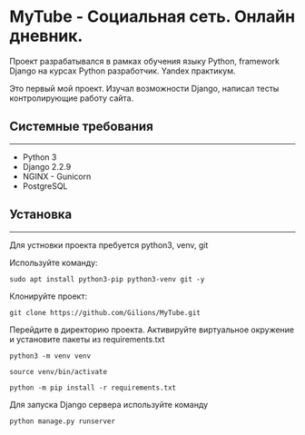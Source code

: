 # MyTube - Социальная сеть. Онлайн дневник.

Проект разрабатывался в рамках обучения языку Python, framework Django на курсах Python разработчик. Yandex практикум.

Это первый мой проект. Изучал возможности Django, написал тесты контролирующие работу сайта.

## Системные требования
_____

- Python 3
- Django 2.2.9
- NGINX - Gunicorn
- PostgreSQL

##  Установка
______

Для устновки проекта пребуется python3, venv, git

Используйте команду:

`sudo apt install python3-pip python3-venv git -y`

Клонируйте проект:

`git clone https://github.com/Gilions/MyTube.git`

Перейдите в директорию проекта. Активируйте виртуальное окружение и
установите пакеты из requirements.txt

`python3 -m venv venv`

`source venv/bin/activate`

`python -m pip install -r requirements.txt `

Для запуска Django сервера используйте команду

`python manage.py runserver`
